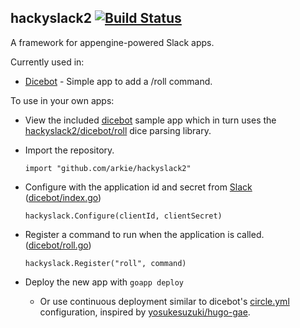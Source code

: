 hackyslack2 [![Build Status](https://circleci.com/gh/arkie/hackyslack2.svg?style=shield)](https://circleci.com/gh/arkie/hackyslack2)
-----------

A framework for appengine-powered Slack apps.

Currently used in:
- [Dicebot](https://dice-b.appspot.com) - Simple app to add a /roll command.

To use in your own apps:
- View the included [dicebot](/dicebot) sample app which in turn uses the [hackyslack2/dicebot/roll](/dicebot/roll) dice parsing library.
- Import the repository.
  
  ```import "github.com/arkie/hackyslack2"```

- Configure with the application id and secret from [Slack](https://api.slack.com/applications) ([dicebot/index.go](/dicebot/index.go#L17))

  ```hackyslack.Configure(clientId, clientSecret)```

- Register a command to run when the application is called. ([dicebot/roll.go](/dicebot/roll.go#L14))

  ```hackyslack.Register("roll", command)```
  
- Deploy the new app with ```goapp deploy```
  - Or use continuous deployment similar to dicebot's [circle.yml](/circle.yml) configuration, inspired by [yosukesuzuki/hugo-gae](https://github.com/yosukesuzuki/hugo-gae).
